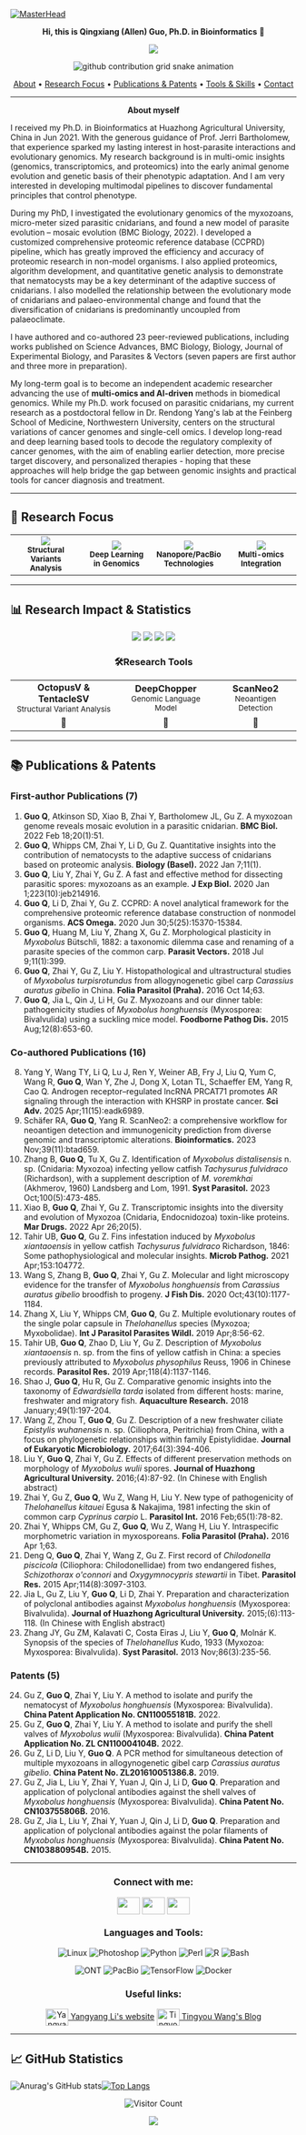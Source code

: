 [![MasterHead](https://github.com/qingxiangguo/qingxiangguo/blob/cf8fc020bf527309cc30e62bbc88d05a00a230bb/content/flower.png)](https://github.com/qingxiangguo)

<p align="center"> <b>Hi, this is Qingxiang (Allen) Guo, Ph.D. in Bioinformatics</b> 👋
  
<p align="center"><img src="https://github.com/qingxiangguo/qingxiangguo/blob/a1c38b48b522a0e7c445d8f77a6946bbe93237d7/content/text.gif"/>
  
<p align="center">
  <picture>
  <source media="(prefers-color-scheme: dark)" srcset="https://raw.githubusercontent.com/qingxiangguo/qingxiangguo/output/github-contribution-grid-snake-dark.svg">
  <source media="(prefers-color-scheme: light)" srcset="https://raw.githubusercontent.com/qingxiangguo/qingxiangguo/output/github-contribution-grid-snake.svg">
  <img alt="github contribution grid snake animation" src="https://raw.githubusercontent.com/qingxiangguo/qingxiangguo/output/github-contribution-grid-snake.svg">
 </picture>
</p>

<!-- Quick Navigation Menu -->
<p align="center">
  <a href="#about">About</a> •
  <a href="#research">Research Focus</a> •
  <a href="#publications">Publications & Patents</a> •
  <a href="#tools">Tools & Skills</a> •
  <a href="#contact">Contact</a>
</p>

---

<p align="center"> <b> About myself </b> <a name="about"></a>

I received my Ph.D. in Bioinformatics at Huazhong Agricultural University, China in Jun 2021. With the generous guidance of Prof. Jerri Bartholomew, that experience sparked my lasting interest in host-parasite interactions and evolutionary genomics. My research background is in multi-omic insights (genomics, transcriptomics, and proteomics) into the early animal genome evolution and genetic basis of their phenotypic adaptation. And I am very interested in developing multimodal pipelines to discover fundamental principles that control phenotype.

During my PhD, I investigated the evolutionary genomics of the myxozoans, micro-meter sized parasitic cnidarians, and found a new model of parasite evolution – mosaic evolution (BMC Biology, 2022). I developed a customized comprehensive proteomic reference database (CCPRD) pipeline, which has greatly improved the efficiency and accuracy of proteomic research in non-model organisms. I also applied proteomics, algorithm development, and quantitative genetic analysis to demonstrate that nematocysts may be a key determinant of the adaptive success of cnidarians. I also modelled the relationship between the evolutionary mode of cnidarians and palaeo-environmental change and found that the diversification of cnidarians is predominantly uncoupled from palaeoclimate.

I have authored and co-authored 23 peer-reviewed publications, including works published on Science Advances, BMC Biology, Biology, Journal of Experimental Biology, and Parasites & Vectors (seven papers are first author and three more in preparation).

My long-term goal is to become an independent academic researcher advancing the use of <b>multi-omics and AI-driven</b> methods in biomedical genomics. While my Ph.D. work focused on parasitic cnidarians, my current research as a postdoctoral fellow in Dr. Rendong Yang's lab at the Feinberg School of Medicine, Northwestern University, centers on the structural variations of cancer genomes and single-cell omics. I develop long-read and deep learning based tools to decode the regulatory complexity of cancer genomes, with the aim of enabling earlier detection, more precise target discovery, and personalized therapies - hoping that these approaches will help bridge the gap between genomic insights and practical tools for cancer diagnosis and treatment.

---

## 🔬 Research Focus <a name="research"></a>

<table align="center">
<tr>
<td align="center" width="25%">
<img src="https://img.shields.io/badge/Cancer_Genomics-FF6B6B?style=for-the-badge&logo=dna&logoColor=white"/>
<br><sub><b>Structural Variants Analysis</b></sub>
</td>
<td align="center" width="25%">
<img src="https://img.shields.io/badge/AI_Methods-4ECDC4?style=for-the-badge&logo=brain&logoColor=white"/>
<br><sub><b>Deep Learning in Genomics</b></sub>
</td>
<td align="center" width="25%">
<img src="https://img.shields.io/badge/Long_Read_Seq-45B7D1?style=for-the-badge&logo=molecule&logoColor=white"/>
<br><sub><b>Nanopore/PacBio Technologies</b></sub>
</td>
<td align="center" width="25%">
<img src="https://img.shields.io/badge/Single_Cell-96CEB4?style=for-the-badge&logo=microscope&logoColor=white"/>
<br><sub><b>Multi-omics Integration</b></sub>
</td>
</tr>
</table>

---

## 📊 Research Impact & Statistics

<!-- Research Metrics -->
<p align="center">
  <img src="https://img.shields.io/badge/Publications-25+-brightgreen?style=for-the-badge&logo=googlescholar"/>
  <img src="https://img.shields.io/badge/Citations-300+-blue?style=for-the-badge&logo=semanticscholar"/>
  <img src="https://img.shields.io/badge/Patents-5-orange?style=for-the-badge&logo=patent"/>
  <img src="https://img.shields.io/badge/First_Author-7-purple?style=for-the-badge&logo=author"/>
</p>

<!-- Key Research Tools Developed -->
<div align="center">
  <h3>🛠️Research Tools</h3>
  <table>
    <tr>
      <td align="center"><b>OctopusV & TentacleSV</b><br><sub>Structural Variant Analysis</sub></td>
      <td align="center"><b>DeepChopper</b><br><sub>Genomic Language Model</sub></td>
      <td align="center"><b>ScanNeo2</b><br><sub>Neoantigen Detection</sub></td>
    </tr>
    <tr>
      <td align="center">🧬</td>
      <td align="center">🤖</td>
      <td align="center">🎯</td>
    </tr>
  </table>
</div>

---
## 📚 Publications & Patents <a name="publications"></a>

### First-author Publications (7)
1. **Guo Q**, Atkinson SD, Xiao B, Zhai Y, Bartholomew JL, Gu Z. A myxozoan genome reveals mosaic evolution in a parasitic cnidarian. **BMC Biol.** 2022 Feb 18;20(1):51.
2. **Guo Q**, Whipps CM, Zhai Y, Li D, Gu Z. Quantitative insights into the contribution of nematocysts to the adaptive success of cnidarians based on proteomic analysis. **Biology (Basel).** 2022 Jan 7;11(1).
3. **Guo Q**, Liu Y, Zhai Y, Gu Z. A fast and effective method for dissecting parasitic spores: myxozoans as an example. **J Exp Biol.** 2020 Jan 1;223(10):jeb214916.
4. **Guo Q**, Li D, Zhai Y, Gu Z. CCPRD: A novel analytical framework for the comprehensive proteomic reference database construction of nonmodel organisms. **ACS Omega.** 2020 Jun 30;5(25):15370-15384.
5. **Guo Q**, Huang M, Liu Y, Zhang X, Gu Z. Morphological plasticity in *Myxobolus* Bütschli, 1882: a taxonomic dilemma case and renaming of a parasite species of the common carp. **Parasit Vectors.** 2018 Jul 9;11(1):399.
6. **Guo Q**, Zhai Y, Gu Z, Liu Y. Histopathological and ultrastructural studies of *Myxobolus turpisrotundus* from allogynogenetic gibel carp *Carassius auratus gibelio* in China. **Folia Parasitol (Praha).** 2016 Oct 14;63.
7. **Guo Q**, Jia L, Qin J, Li H, Gu Z. Myxozoans and our dinner table: pathogenicity studies of *Myxobolus honghuensis* (Myxosporea: Bivalvulida) using a suckling mice model. **Foodborne Pathog Dis.** 2015 Aug;12(8):653-60.

### Co-authored Publications (16)
8. Yang Y, Wang TY, Li Q, Lu J, Ren Y, Weiner AB, Fry J, Liu Q, Yum C, Wang R, **Guo Q**, Wan Y, Zhe J, Dong X, Lotan TL, Schaeffer EM, Yang R, Cao Q. Androgen receptor–regulated lncRNA PRCAT71 promotes AR signaling through the interaction with KHSRP in prostate cancer. **Sci Adv.** 2025 Apr;11(15):eadk6989.
9. Schäfer RA, **Guo Q**, Yang R. ScanNeo2: a comprehensive workflow for neoantigen detection and immunogenicity prediction from diverse genomic and transcriptomic alterations. **Bioinformatics.** 2023 Nov;39(11):btad659.
10. Zhang B, **Guo Q**, Tu X, Gu Z. Identification of *Myxobolus distalisensis* n. sp. (Cnidaria: Myxozoa) infecting yellow catfish *Tachysurus fulvidraco* (Richardson), with a supplement description of *M. voremkhai* (Akhmerov, 1960) Landsberg and Lom, 1991. **Syst Parasitol.** 2023 Oct;100(5):473-485.
11. Xiao B, **Guo Q**, Zhai Y, Gu Z. Transcriptomic insights into the diversity and evolution of Myxozoa (Cnidaria, Endocnidozoa) toxin-like proteins. **Mar Drugs.** 2022 Apr 26;20(5).
12. Tahir UB, **Guo Q**, Gu Z. Fins infestation induced by *Myxobolus xiantaoensis* in yellow catfish *Tachysurus fulvidraco* Richardson, 1846: Some pathophysiological and molecular insights. **Microb Pathog.** 2021 Apr;153:104772.
13. Wang S, Zhang B, **Guo Q**, Zhai Y, Gu Z. Molecular and light microscopy evidence for the transfer of *Myxobolus honghuensis* from *Carassius auratus gibelio* broodfish to progeny. **J Fish Dis.** 2020 Oct;43(10):1177-1184.
14. Zhang X, Liu Y, Whipps CM, **Guo Q**, Gu Z. Multiple evolutionary routes of the single polar capsule in *Thelohanellus* species (Myxozoa; Myxobolidae). **Int J Parasitol Parasites Wildl.** 2019 Apr;8:56-62.
15. Tahir UB, **Guo Q**, Zhao D, Liu Y, Gu Z. Description of *Myxobolus xiantaoensis* n. sp. from the fins of yellow catfish in China: a species previously attributed to *Myxobolus physophilus* Reuss, 1906 in Chinese records. **Parasitol Res.** 2019 Apr;118(4):1137-1146.
16. Shao J, **Guo Q**, Hu R, Gu Z. Comparative genomic insights into the taxonomy of *Edwardsiella tarda* isolated from different hosts: marine, freshwater and migratory fish. **Aquaculture Research.** 2018 January;49(1):197-204.
17. Wang Z, Zhou T, **Guo Q**, Gu Z. Description of a new freshwater ciliate *Epistylis wuhanensis* n. sp. (Ciliophora, Peritrichia) from China, with a focus on phylogenetic relationships within family Epistylididae. **Journal of Eukaryotic Microbiology.** 2017;64(3):394-406.
18. Liu Y, **Guo Q**, Zhai Y, Gu Z. Effects of different preservation methods on morphology of *Myxobolus wulii* spores. **Journal of Huazhong Agricultural University.** 2016;(4):87-92. (In Chinese with English abstract)
19. Zhai Y, Gu Z, **Guo Q**, Wu Z, Wang H, Liu Y. New type of pathogenicity of *Thelohanellus kitauei* Egusa & Nakajima, 1981 infecting the skin of common carp *Cyprinus carpio* L. **Parasitol Int.** 2016 Feb;65(1):78-82.
20. Zhai Y, Whipps CM, Gu Z, **Guo Q**, Wu Z, Wang H, Liu Y. Intraspecific morphometric variation in myxosporeans. **Folia Parasitol (Praha).** 2016 Apr 1;63.
21. Deng Q, **Guo Q**, Zhai Y, Wang Z, Gu Z. First record of *Chilodonella piscicola* (Ciliophora: Chilodonellidae) from two endangered fishes, *Schizothorax o'connori* and *Oxygymnocypris stewartii* in Tibet. **Parasitol Res.** 2015 Apr;114(8):3097-3103.
22. Jia L, Gu Z, Liu Y, **Guo Q**, Li D, Zhai Y. Preparation and characterization of polyclonal antibodies against *Myxobolus honghuensis* (Myxosporea: Bivalvulida). **Journal of Huazhong Agricultural University.** 2015;(6):113-118. (In Chinese with English abstract)
23. Zhang JY, Gu ZM, Kalavati C, Costa Eiras J, Liu Y, **Guo Q**, Molnár K. Synopsis of the species of *Thelohanellus* Kudo, 1933 (Myxozoa: Myxosporea: Bivalvulida). **Syst Parasitol.** 2013 Nov;86(3):235-56.

### Patents (5)
24. Gu Z, **Guo Q**, Zhai Y, Liu Y. A method to isolate and purify the nematocyst of *Myxobolus honghuensis* (Myxosporea: Bivalvulida). **China Patent Application No. CN110055181B.** 2022.
25. Gu Z, **Guo Q**, Zhai Y, Liu Y. A method to isolate and purify the shell valves of *Myxobolus wulii* (Myxosporea: Bivalvulida). **China Patent Application No. ZL CN110004104B.** 2022.
26. Gu Z, Li D, Liu Y, **Guo Q**. A PCR method for simultaneous detection of multiple myxozoans in allogynogenetic gibel carp *Carassius auratus gibelio*. **China Patent No. ZL201610051386.8.** 2019.
27. Gu Z, Jia L, Liu Y, Zhai Y, Yuan J, Qin J, Li D, **Guo Q**. Preparation and application of polyclonal antibodies against the shell valves of *Myxobolus honghuensis* (Myxosporea: Bivalvulida). **China Patent No. CN103755806B.** 2016.
28. Gu Z, Jia L, Liu Y, Zhai Y, Yuan J, Qin J, Li D, **Guo Q**. Preparation and application of polyclonal antibodies against the polar filaments of *Myxobolus honghuensis* (Myxosporea: Bivalvulida). **China Patent No. CN103880954B.** 2015.

---

<h3 align="center">Connect with me:</h3> <a name="contact"></a>
<p align="center">
<a href="https://twitter.com/QingxiangGuo" target="blank"><img align="center" src="https://cdn.jsdelivr.net/npm/simple-icons@3.0.1/icons/twitter.svg" alt="" height="30" width="40" /></a>
<a href="https://www.linkedin.com/in/guoqx" target="blank"><img align="center" src="https://cdn.jsdelivr.net/npm/simple-icons@3.0.1/icons/linkedin.svg" alt="" height="30" width="40" /></a>
<a href="mailto:qingxiang.guo@northwestern.edu" target="blank"><img align="center" src="https://github.com/qingxiangguo/qingxiangguo/blob/8a2b4d8806191a6f886a26b1dccae1dc795d9a5f/content/email-western-libraries-12.png" alt="" height="30" width="40" /></a>
</p>

<h3 align="center">Languages and Tools:</h3> <a name="tools"></a>
<p align="center">
  <img src="https://img.shields.io/badge/Linux-000000?style=for-the-badge&logo=linux&logoColor=white" alt="Linux" />
  <img src="https://img.shields.io/badge/Photoshop-31A8FF?style=for-the-badge&logo=adobe-photoshop&logoColor=white" alt="Photoshop" />
  <img src="https://img.shields.io/badge/Python-3776AB?style=for-the-badge&logo=python&logoColor=white" alt="Python" />
  <img src="https://img.shields.io/badge/Perl-39457E?style=for-the-badge&logo=perl&logoColor=white" alt="Perl" />
  <img src="https://img.shields.io/badge/R-276DC3?style=for-the-badge&logo=r&logoColor=white" alt="R" />
  <img src="https://img.shields.io/badge/Bash-4EAA25?style=for-the-badge&logo=gnubash&logoColor=white" alt="Bash" />
</p>

<!-- Additional Technical Skills -->
<p align="center">
  <img src="https://img.shields.io/badge/Oxford_Nanopore-00A86B?style=for-the-badge&logo=molecule&logoColor=white" alt="ONT"/>
  <img src="https://img.shields.io/badge/PacBio-1E88E5?style=for-the-badge&logo=dna&logoColor=white" alt="PacBio"/>
  <img src="https://img.shields.io/badge/TensorFlow-FF6F00?style=for-the-badge&logo=tensorflow&logoColor=white" alt="TensorFlow"/>
  <img src="https://img.shields.io/badge/Docker-2496ED?style=for-the-badge&logo=docker&logoColor=white" alt="Docker"/>
</p>
  
<h3 align="center">Useful links:</h3>
<p align="center">
<a href="https://yangyangli.top/" target="blank"><img align="center" src="content/link-closed-flat.png" alt="Yangyang Li's website" height="30" width="40" /> Yangyang Li's website</a>   <a href="https://databeauty.com/blog/" target="blank"><img align="center" src="content/tingyouwang.jpeg" alt="Tingyou Wang's Blog" height="30" width="40" /> Tingyou Wang's Blog</a>
</p>

---

## 📈 GitHub Statistics

![Anurag's GitHub stats](https://github-readme-stats.vercel.app/api?username=qingxiangguo&show_icons=true&theme=tokyonight)[![Top Langs](https://github-readme-stats.vercel.app/api/top-langs/?username=qingxiangguo)](https://github.com/anuraghazra/github-readme-stats)

<!-- Visitor Counter -->
<p align="center">
  <img src="https://profile-counter.glitch.me/qingxiangguo/count.svg" alt="Visitor Count" />
</p>

<!-- Professional Footer -->
<div align="center">
  <img src="https://capsule-render.vercel.app/api?type=waving&color=gradient&height=100&section=footer"/>
</div>